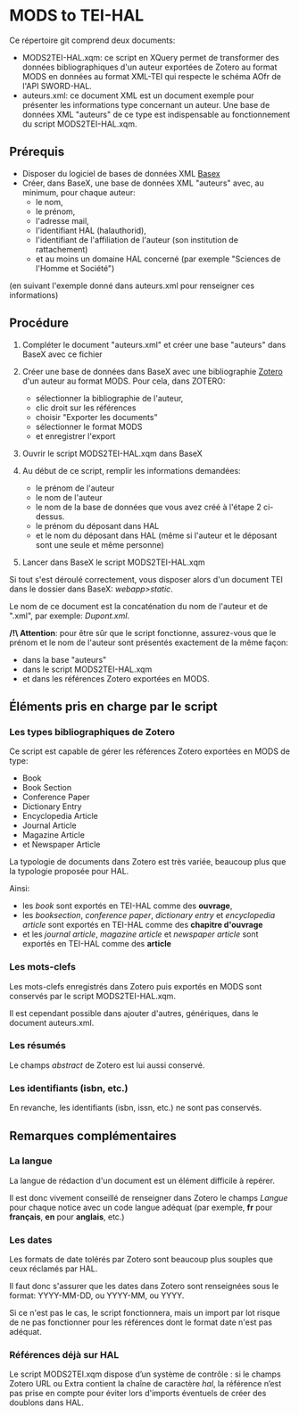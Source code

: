 # MODS to TEI-HAL

Ce répertoire git comprend deux documents:

* MODS2TEI-HAL.xqm: ce script en XQuery permet de transformer des données bibliographiques d'un auteur exportées de Zotero au format MODS en données au format XML-TEI qui respecte le schéma AOfr de l'API SWORD-HAL.
* auteurs.xml: ce document XML est un document exemple pour présenter les informations type concernant un auteur.
Une base de données XML "auteurs" de ce type est indispensable au fonctionnement du script MODS2TEI-HAL.xqm.


## Prérequis

* Disposer du logiciel de bases de données XML [Basex](http://basex.org/)
* Créer, dans BaseX, une base de données XML "auteurs" avec, au minimum, pour chaque auteur: 
    * le nom, 
    * le prénom, 
    * l'adresse mail, 
    * l'identifiant HAL (halauthorid), 
    * l'identifiant de l'affiliation de l'auteur (son institution de rattachement)
    * et au moins un domaine HAL concerné (par exemple "Sciences de l'Homme et Société")
   
(en suivant l'exemple donné dans auteurs.xml pour renseigner ces informations)

## Procédure

1. Compléter le document "auteurs.xml" et créer une base "auteurs" dans BaseX avec ce fichier 
2. Créer une base de données dans BaseX avec une bibliographie [Zotero](https://www.zotero.org/) d'un auteur au format MODS. 
Pour cela, dans ZOTERO:

    * sélectionner la bibliographie de l'auteur, 
    * clic droit sur les références
    * choisir "Exporter les documents"
    * sélectionner le format MODS
    * et enregistrer l'export
3. Ouvrir le script MODS2TEI-HAL.xqm dans BaseX
4. Au début de ce script, remplir les informations demandées:
    * le prénom de l'auteur
    * le nom de l'auteur
    * le nom de la base de données que vous avez créé à l'étape 2 ci-dessus.
    * le prénom du déposant dans HAL
    * et le nom du déposant dans HAL (même si l'auteur et le déposant sont une seule et même personne)
5. Lancer dans BaseX le script MODS2TEI-HAL.xqm

Si tout s'est déroulé correctement, vous disposer alors d'un document TEI dans le dossier dans BaseX: *webapp>static*.

Le nom de ce document est la concaténation du nom de l'auteur et de ".xml", par exemple: *Dupont.xml*.

**/!\ Attention**: pour être sûr que le script fonctionne, assurez-vous que le prénom et le nom de l'auteur sont présentés exactement de la même façon:

* dans la base "auteurs"
* dans le script MODS2TEI-HAL.xqm
* et dans les références Zotero exportées en MODS.

## Éléments pris en charge par le script 

### Les types bibliographiques de Zotero

Ce script est capable de gérer les références Zotero exportées en MODS de type:

* Book
* Book Section
* Conference Paper
* Dictionary Entry
* Encyclopedia Article
* Journal Article
* Magazine Article
* et Newspaper Article

La typologie de documents dans Zotero est très variée, beaucoup plus que la typologie proposée pour HAL.

Ainsi:

* les *book* sont exportés en TEI-HAL comme des **ouvrage**, 
* les *booksection*, *conference paper*, *dictionary entry* et *encyclopedia article* sont exportés en TEI-HAL comme des **chapitre d'ouvrage**
* et les *journal article*, *magazine article* et *newspaper article* sont exportés en TEI-HAL comme des **article**

### Les mots-clefs

Les mots-clefs enregistrés dans Zotero puis exportés en MODS sont conservés par le script MODS2TEI-HAL.xqm.

Il est cependant possible dans ajouter d'autres, génériques, dans le document auteurs.xml.

### Les résumés

Le champs *abstract* de Zotero est lui aussi conservé.

### Les identifiants (isbn, etc.)

En revanche, les identifiants (isbn, issn, etc.) ne sont pas conservés.

## Remarques complémentaires

### La langue

La langue de rédaction d'un document est un élément difficile à repérer.

Il est donc vivement conseillé de renseigner dans Zotero le champs *Langue* pour chaque notice avec un code langue adéquat (par exemple, **fr** pour **français**, **en** pour **anglais**, etc.)

### Les dates

Les formats de date tolérés par Zotero sont beaucoup plus souples que ceux réclamés par HAL.

Il faut donc s'assurer que les dates dans Zotero sont renseignées sous le format: YYYY-MM-DD, ou YYYY-MM, ou YYYY.

Si ce n'est pas le cas, le script fonctionnera, mais un import par lot risque de ne pas fonctionner pour les références dont le format date n'est pas adéquat.

### Références déjà sur HAL

Le script MODS2TEI.xqm dispose d’un système de contrôle : si le champs Zotero
URL ou Extra contient la chaîne de caractère *hal*, la référence n’est pas
prise en compte pour éviter lors d'imports éventuels de créer des doublons dans HAL.

